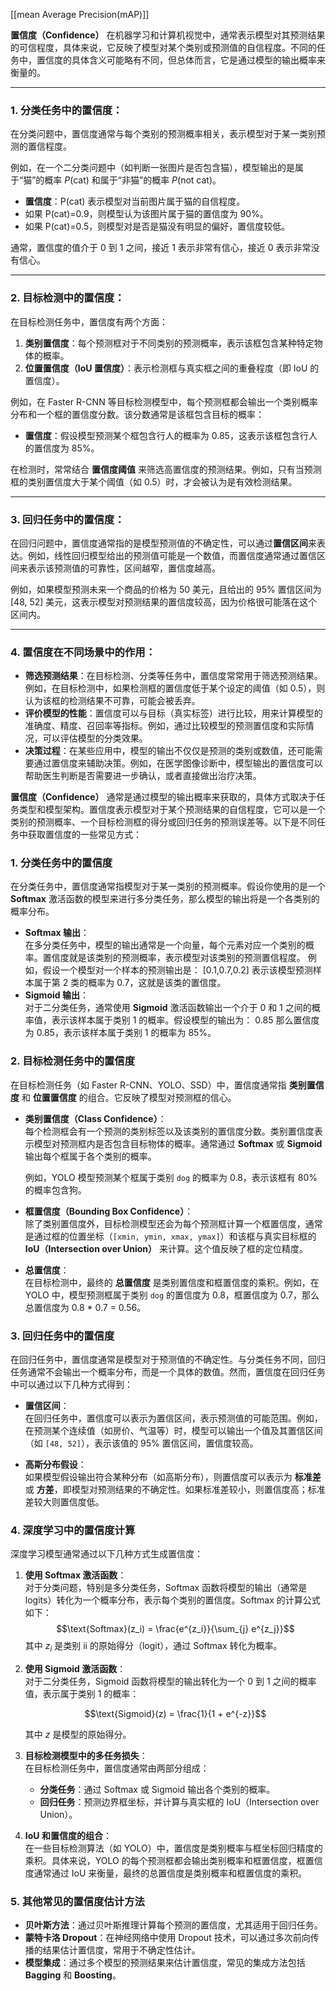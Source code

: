 [[mean Average Precision(mAP)]]

**置信度（Confidence）** 在机器学习和计算机视觉中，通常表示模型对其预测结果的可信程度，具体来说，它反映了模型对某个类别或预测值的自信程度。不同的任务中，置信度的具体含义可能略有不同，但总体而言，它是通过模型的输出概率来衡量的。

---

### **1. 分类任务中的置信度：**

在分类问题中，置信度通常与每个类别的预测概率相关，表示模型对于某一类别预测的置信程度。

例如，在一个二分类问题中（如判断一张图片是否包含猫），模型输出的是属于“猫”的概率 $P(\text{cat})$ 和属于“非猫”的概率 $P(\text{not cat})$。

- **置信度**：P(cat) 表示模型对当前图片属于猫的自信程度。
- 如果 P(cat)=0.9，则模型认为该图片属于猫的置信度为 90%。
- 如果 P(cat)=0.5，则模型对是否是猫没有明显的偏好，置信度较低。

通常，置信度的值介于 0 到 1 之间，接近 1 表示非常有信心，接近 0 表示非常没有信心。

---

### **2. 目标检测中的置信度：**

在目标检测任务中，置信度有两个方面：

1. **类别置信度**：每个预测框对于不同类别的预测概率，表示该框包含某种特定物体的概率。
2. **位置置信度（IoU 置信度）**：表示检测框与真实框之间的重叠程度（即 IoU 的置信度）。

例如，在 Faster R-CNN 等目标检测模型中，每个预测框都会输出一个类别概率分布和一个框的置信度分数。该分数通常是该框包含目标的概率：

- **置信度**：假设模型预测某个框包含行人的概率为 0.85，这表示该框包含行人的置信度为 85%。

在检测时，常常结合 **置信度阈值** 来筛选高置信度的预测结果。例如，只有当预测框的类别置信度大于某个阈值（如 0.5）时，才会被认为是有效检测结果。

---

### **3. 回归任务中的置信度：**

在回归问题中，置信度通常指的是模型预测值的不确定性，可以通过**置信区间**来表达。例如，线性回归模型给出的预测值可能是一个数值，而置信度通常通过置信区间来表示该预测值的可靠性，区间越窄，置信度越高。

例如，如果模型预测未来一个商品的价格为 50 美元，且给出的 95% 置信区间为 [48, 52] 美元，这表示模型对预测结果的置信度较高，因为价格很可能落在这个区间内。

---

### **4. 置信度在不同场景中的作用：**

- **筛选预测结果**：在目标检测、分类等任务中，置信度常常用于筛选预测结果。例如，在目标检测中，如果检测框的置信度低于某个设定的阈值（如 0.5），则认为该框的检测结果不可靠，可能会被丢弃。
- **评价模型的性能**：置信度可以与目标（真实标签）进行比较，用来计算模型的准确度、精度、召回率等指标。例如，通过比较模型的预测置信度和实际情况，可以评估模型的分类效果。
- **决策过程**：在某些应用中，模型的输出不仅仅是预测的类别或数值，还可能需要通过置信度来辅助决策。例如，在医学图像诊断中，模型输出的置信度可以帮助医生判断是否需要进一步确认，或者直接做出治疗决策。


**置信度（Confidence）** 通常是通过模型的输出概率来获取的，具体方式取决于任务类型和模型架构。置信度表示模型对于某个预测结果的自信程度，它可以是一个类别的预测概率、一个目标检测框的得分或回归任务的预测误差等。以下是不同任务中获取置信度的一些常见方式：

### **1. 分类任务中的置信度**

在分类任务中，置信度通常指模型对于某一类别的预测概率。假设你使用的是一个 **Softmax** 激活函数的模型来进行多分类任务，那么模型的输出将是一个各类别的概率分布。

- **Softmax 输出**：  
    在多分类任务中，模型的输出通常是一个向量，每个元素对应一个类别的概率。置信度就是该类别的预测概率，表示模型对该类别的预测置信程度。
    例如，假设一个模型对一个样本的预测输出是：
    [0.1,0.7,0.2]
    表示该模型预测样本属于第 2 类的概率为 0.7，这就是该类的置信度。
- **Sigmoid 输出**：  
    对于二分类任务，通常使用 **Sigmoid** 激活函数输出一个介于 0 和 1 之间的概率值，表示该样本属于类别 1 的概率。假设模型的输出为：
    0.85
    那么置信度为 0.85，表示该样本属于类别 1 的概率为 85%。
    

### **2. 目标检测任务中的置信度**

在目标检测任务（如 Faster R-CNN、YOLO、SSD）中，置信度通常指 **类别置信度** 和 **位置置信度** 的组合。它反映了模型对预测框的信心。

- **类别置信度（Class Confidence）**：  
    每个检测框会有一个预测的类别标签以及该类别的置信度分数。类别置信度表示模型对预测框内是否包含目标物体的概率。通常通过 **Softmax** 或 **Sigmoid** 输出每个框属于各个类别的概率。
    
    例如，YOLO 模型预测某个框属于类别 `dog` 的概率为 0.8，表示该框有 80% 的概率包含狗。
    
- **框置信度（Bounding Box Confidence）**：  
    除了类别置信度外，目标检测模型还会为每个预测框计算一个框置信度，通常是通过框的位置坐标（`[xmin, ymin, xmax, ymax]`）和该框与真实目标框的 **IoU（Intersection over Union）** 来计算。这个值反映了框的定位精度。
    
- **总置信度**：  
    在目标检测中，最终的 **总置信度** 是类别置信度和框置信度的乘积。例如，在 YOLO 中，模型预测框属于类别 `dog` 的置信度为 0.8，框置信度为 0.7，那么总置信度为 0.8 * 0.7 = 0.56。
    
### **3. 回归任务中的置信度**

在回归任务中，置信度通常是模型对于预测值的不确定性。与分类任务不同，回归任务通常不会输出一个概率分布，而是一个具体的数值。然而，置信度在回归任务中可以通过以下几种方式得到：

- **置信区间**：  
    在回归任务中，置信度可以表示为置信区间，表示预测值的可能范围。例如，在预测某个连续值（如房价、气温等）时，模型可以输出一个值及其置信区间（如 `[48, 52]`），表示该值的 95% 置信区间，置信度较高。
    
- **高斯分布假设**：  
    如果模型假设输出符合某种分布（如高斯分布），则置信度可以表示为 **标准差** 或 **方差**，即模型对预测结果的不确定性。如果标准差较小，则置信度高；标准差较大则置信度低。
    

### **4. 深度学习中的置信度计算**

深度学习模型通常通过以下几种方式生成置信度：

1. **使用 Softmax 激活函数**：  
    对于分类问题，特别是多分类任务，Softmax 函数将模型的输出（通常是 logits）转化为一个概率分布，表示每个类别的置信度。Softmax 的计算公式如下：
    $$\text{Softmax}(z_i) = \frac{e^{z_i}}{\sum_{j} e^{z_j}}$$
    其中 $z_i$ 是类别 ii 的原始得分（logit），通过 Softmax 转化为概率。
    
2. **使用 Sigmoid 激活函数**：  
    对于二分类任务，Sigmoid 函数将模型的输出转化为一个 0 到 1 之间的概率值，表示属于类别 1 的概率：
    
    $$\text{Sigmoid}(z) = \frac{1}{1 + e^{-z}}$$
    
    其中 $z$ 是模型的原始得分。
    
3. **目标检测模型中的多任务损失**：  
    在目标检测任务中，置信度通常由两部分组成：
    
    - **分类任务**：通过 Softmax 或 Sigmoid 输出各个类别的概率。
    - **回归任务**：预测边界框坐标，并计算与真实框的 IoU（Intersection over Union）。
4. **IoU 和置信度的组合**：  
    在一些目标检测算法（如 YOLO）中，置信度是类别概率与框坐标回归精度的乘积。具体来说，YOLO 的每个预测框都会输出类别概率和框置信度，框置信度通常通过 IoU 来衡量，最终的总置信度是类别概率和框置信度的乘积。
    

### **5. 其他常见的置信度估计方法**

- **贝叶斯方法**：通过贝叶斯推理计算每个预测的置信度，尤其适用于回归任务。
- **蒙特卡洛 Dropout**：在神经网络中使用 Dropout 技术，可以通过多次前向传播的结果估计置信度，常用于不确定性估计。
- **模型集成**：通过多个模型的预测结果来估计置信度，常见的集成方法包括 **Bagging** 和 **Boosting**。
